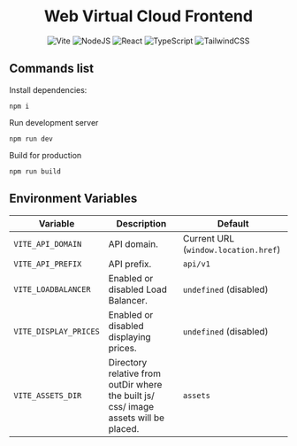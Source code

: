 <div align="center">
  <h1>Web Virtual Cloud Frontend</h1>

</div>

<div align="center">

![Vite](https://img.shields.io/badge/vite-%23646CFF.svg?style=for-the-badge&logo=vite&logoColor=white)
![NodeJS](https://img.shields.io/badge/node.js-6DA55F?style=for-the-badge&logo=node.js&logoColor=white)
![React](https://img.shields.io/badge/react-%2335495e.svg?style=for-the-badge&logo=react&logoColor=%0a7ea4)
![TypeScript](https://img.shields.io/badge/typescript-%23007ACC.svg?style=for-the-badge&logo=typescript&logoColor=white)
![TailwindCSS](https://img.shields.io/badge/tailwindcss-%2338B2AC.svg?style=for-the-badge&logo=tailwind-css&logoColor=white)

</div>

## Commands list

Install dependencies:

```ssh
npm i
```

Run development server

```ssh
npm run dev
```

Build for production

```ssh
npm run build
```

## Environment Variables

| Variable              | Description                                                                          | Default                              |
| --------------------- | ------------------------------------------------------------------------------------ | ------------------------------------ |
| `VITE_API_DOMAIN`     | API domain.                                                                          | Current URL (`window.location.href`) |
| `VITE_API_PREFIX`     | API prefix.                                                                          | `api/v1`                             |
| `VITE_LOADBALANCER`   | Enabled or disabled Load Balancer.                                                   | `undefined` (disabled)               |
| `VITE_DISPLAY_PRICES` | Enabled or disabled displaying prices.                                               | `undefined` (disabled)               |
| `VITE_ASSETS_DIR`     | Directory relative from outDir where the built js/ css/ image assets will be placed. | `assets`                             |
